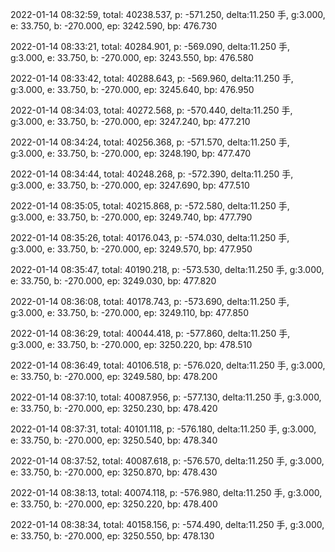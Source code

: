 2022-01-14 08:32:59, total: 40238.537, p: -571.250, delta:11.250 手, g:3.000, e: 33.750, b: -270.000, ep: 3242.590, bp: 476.730

2022-01-14 08:33:21, total: 40284.901, p: -569.090, delta:11.250 手, g:3.000, e: 33.750, b: -270.000, ep: 3243.550, bp: 476.580

2022-01-14 08:33:42, total: 40288.643, p: -569.960, delta:11.250 手, g:3.000, e: 33.750, b: -270.000, ep: 3245.640, bp: 476.950

2022-01-14 08:34:03, total: 40272.568, p: -570.440, delta:11.250 手, g:3.000, e: 33.750, b: -270.000, ep: 3247.240, bp: 477.210

2022-01-14 08:34:24, total: 40256.368, p: -571.570, delta:11.250 手, g:3.000, e: 33.750, b: -270.000, ep: 3248.190, bp: 477.470

2022-01-14 08:34:44, total: 40248.268, p: -572.390, delta:11.250 手, g:3.000, e: 33.750, b: -270.000, ep: 3247.690, bp: 477.510

2022-01-14 08:35:05, total: 40215.868, p: -572.580, delta:11.250 手, g:3.000, e: 33.750, b: -270.000, ep: 3249.740, bp: 477.790

2022-01-14 08:35:26, total: 40176.043, p: -574.030, delta:11.250 手, g:3.000, e: 33.750, b: -270.000, ep: 3249.570, bp: 477.950

2022-01-14 08:35:47, total: 40190.218, p: -573.530, delta:11.250 手, g:3.000, e: 33.750, b: -270.000, ep: 3249.030, bp: 477.820

2022-01-14 08:36:08, total: 40178.743, p: -573.690, delta:11.250 手, g:3.000, e: 33.750, b: -270.000, ep: 3249.110, bp: 477.850

2022-01-14 08:36:29, total: 40044.418, p: -577.860, delta:11.250 手, g:3.000, e: 33.750, b: -270.000, ep: 3250.220, bp: 478.510

2022-01-14 08:36:49, total: 40106.518, p: -576.020, delta:11.250 手, g:3.000, e: 33.750, b: -270.000, ep: 3249.580, bp: 478.200

2022-01-14 08:37:10, total: 40087.956, p: -577.130, delta:11.250 手, g:3.000, e: 33.750, b: -270.000, ep: 3250.230, bp: 478.420

2022-01-14 08:37:31, total: 40101.118, p: -576.180, delta:11.250 手, g:3.000, e: 33.750, b: -270.000, ep: 3250.540, bp: 478.340

2022-01-14 08:37:52, total: 40087.618, p: -576.570, delta:11.250 手, g:3.000, e: 33.750, b: -270.000, ep: 3250.870, bp: 478.430

2022-01-14 08:38:13, total: 40074.118, p: -576.980, delta:11.250 手, g:3.000, e: 33.750, b: -270.000, ep: 3250.220, bp: 478.400

2022-01-14 08:38:34, total: 40158.156, p: -574.490, delta:11.250 手, g:3.000, e: 33.750, b: -270.000, ep: 3250.550, bp: 478.130